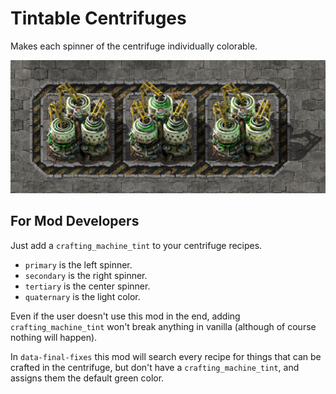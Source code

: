 # Tintable Centrifuges

Makes each spinner of the centrifuge individually colorable.

![Three centrifuges placed on concrete. The left one has two dark green spinners and one light green spinner. The middle one has two light green and one dark green. The right one has one dark, one light, and one bright yellow.](demonstration.png)

## For Mod Developers

Just add a `crafting_machine_tint` to your centrifuge recipes.

- `primary` is the left spinner.
- `secondary` is the right spinner.
- `tertiary` is the center spinner.
- `quaternary` is the light color.

Even if the user doesn't use this mod in the end, adding `crafting_machine_tint`
won't break anything in vanilla (although of course nothing will happen).

In `data-final-fixes` this mod will search every recipe for things that can be
crafted in the centrifuge, but don't have a `crafting_machine_tint`,
and assigns them the default green color.
